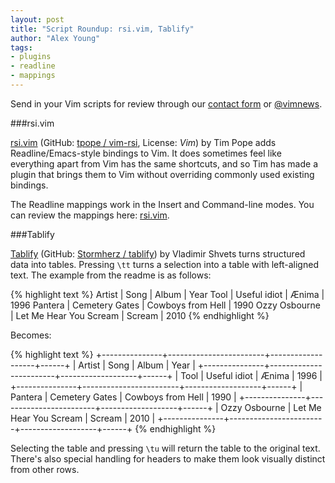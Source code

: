 ```yaml
---
layout: post
title: "Script Roundup: rsi.vim, Tablify"
author: "Alex Young"
tags: 
- plugins
- readline
- mappings
---
```


<div class="intro">
Send in your Vim scripts for review through our <a href="/contact.html">contact form</a> or <a href="http://twitter.com/vimnews">@vimnews</a>.
</div>

###rsi.vim

[rsi.vim](http://www.vim.org/scripts/script.php?script_id=4359) (GitHub: [tpope / vim-rsi](https://github.com/tpope/vim-rsi), License: _Vim_) by Tim Pope adds Readline/Emacs-style bindings to Vim.  It does sometimes feel like everything apart from Vim has the same shortcuts, and so Tim has made a plugin that brings them to Vim without overriding commonly used existing bindings.

The Readline mappings work in the Insert and Command-line modes.  You can review the mappings here: [rsi.vim](https://github.com/tpope/vim-rsi/blob/master/plugin/rsi.vim).

###Tablify

[Tablify](http://www.vim.org/scripts/script.php?script_id=4358) (GitHub: [Stormherz / tablify](https://github.com/Stormherz/tablify)) by Vladimir Shvets turns structured data into tables.  Pressing `\tt` turns a selection into a table with left-aligned text.  The example from the readme is as follows:

{% highlight text %}
Artist | Song | Album | Year
Tool | Useful idiot | Ænima | 1996
Pantera | Cemetery Gates | Cowboys from Hell | 1990
Ozzy Osbourne | Let Me Hear You Scream | Scream | 2010
{% endhighlight %}

Becomes:

{% highlight text %}
+---------------+------------------------+-------------------+------+
| Artist        | Song                   | Album             | Year |
+---------------+------------------------+-------------------+------+
| Tool          | Useful idiot           | Ænima             | 1996 |
+---------------+------------------------+-------------------+------+
| Pantera       | Cemetery Gates         | Cowboys from Hell | 1990 |
+---------------+------------------------+-------------------+------+
| Ozzy Osbourne | Let Me Hear You Scream | Scream            | 2010 |
+---------------+------------------------+-------------------+------+
{% endhighlight %}

Selecting the table and pressing `\tu` will return the table to the original text.  There's also special handling for headers to make them look visually distinct from other rows.

